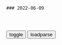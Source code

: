 ```tip
### 2022-06-09
```

<table id="tbc" style="white-space:pre-wrap">
</table>
<button onclick="toggleb()">toggle</button>
<button onclick="loadparse()">loadparse</button>
<br>
<!-- 🌸<br>🍅-　-🍑<hr>🍀 -->
<pre>
<textarea rows="30" cols="100" style="display: none" id="tar">

黑金：丁宗树开招待会，看见朝先哥脸都绿了，演技也杠杠的
https://mbd.baidu.com/newspage/data/videolanding?nid=sv_5018730415065492283&sourceFrom=pc_feedlist

从这一秒钟开始，退当。

无当无派，锅泰敏安。

<font size="1" style="color:#DCDCDC">2022-06-10</font>

迈克尔杰克逊45度倾斜，原来一百年前卓别林就表演过，太绝了！
https://mbd.baidu.com/newspage/data/videolanding?nid=sv_5472500101518138827&sourceFrom=pc_feedlist

<font size="1" style="color:#DCDCDC">2022-06-10</font>

抗美援朝，金日成见到彭德怀总司令，现场照片被拍下！
https://mbd.baidu.com/newspage/data/videolanding?nid=sv_210903916973565473&sourceFrom=pc_feedlist

彭德怀
18年后的1968年，他在被监禁候审中回忆了当时的情景，
我与j日成幸免被俘。

<font size="1" style="color:#DCDCDC">2022-06-10</font>

与mzd有关的流行词语:纸老虎、东风西风(组图)(6)——z新网
https://www.chinanews.com.cn/cul/2010/08-19/2478759.shtml

苏gzy指责zg说：“zg同志不是采取表现在‘全世界无产者联合起来’这一口号的阶级的、国际主义的态度，而是顽固地宣传没有阶级内容的‘东风压倒西风’的口号。”

<font size="1" style="color:#DCDCDC">2022-06-10</font>

东风，又见东风 - j放j报 - zgj网
http://www.81.cn/jfjbmap/content/2021-06/17/content_291786.htm

这句话出自《红楼梦》。m主x巧妙地将它用于评价世界形势，并做出了“东风一定压倒西风”的精妙论断。

<font size="1" style="color:#DCDCDC">2022-06-10</font>

张作霖想摆脱日本控制，转而投靠英美，为自己招来杀身之祸
https://mbd.baidu.com/newspage/data/videolanding?nid=sv_16546227871760784519&sourceFrom=pc_feedlist

石原莞尔出了一本书世界最终战论，
主要论点是未来世界的冲突，将是东西方文明的冲突，而日本作为东方文明的代表，不可避免地要与代表西方文明的美国进行一场最终的战争，以决定人类射会今后的走向。

<font size="1" style="color:#DCDCDC">2022-06-10</font>

总体战（2005年j放j出版社出版的图书）_百度百科
https://baike.baidu.com/item/%E6%80%BB%E4%BD%93%E6%88%98/6967842

<font size="1" style="color:#DCDCDC">2022-06-10</font>

总体战（2016年gz科技大学出版社出版的图书）_百度百科
https://baike.baidu.com/item/%E6%80%BB%E4%BD%93%E6%88%98/61317492

<font size="1" style="color:#DCDCDC">2022-06-10</font>

超限战（是2005年zgs会出版社出版的图书）_百度百科
https://baike.baidu.com/item/%E8%B6%85%E9%99%90%E6%88%98/57160757#viewPageContent

ql，
主要作品有《末日之门》、《灵旗》、

<font size="1" style="color:#DCDCDC">2022-06-10</font>

第三部："天才异类"参谋石原莞尔_网易新闻
https://www.163.com/news/article/5MNL6EE000011HJ4.html

<font size="1" style="color:#DCDCDC">2022-06-10</font>

此人比石原莞尔危险，比东条英机强势！幸好被日本人自己干掉_网易订阅
https://www.163.com/dy/article/CS85L34O0523H9DV.html

永田铁山在德国期间，逐渐形成了g家总动员体z的想法，回到日本之后，他提出了“g家总动员意见书”，被称赞为比德国鲁登道夫将军总体战论更精彩。

<font size="1" style="color:#DCDCDC">2022-06-10</font>

西班牙内战影像，在希特勒帮助下，独裁者佛朗哥获得胜利
https://mbd.baidu.com/newspage/data/videolanding?nid=sv_18419215925420324602&sourceFrom=pc_feedlist

希特勒曾明确表示，gc主义是法西斯主义最大的敌人。

西班牙g和z府获得的最大外援，并非来自某个g家，而是来自国际志愿者。志愿者组成的武装被称为国际旅，主要成员是三万名美英法德左翼人士。

英法两国在真正的压力面前，根本毫无作为。

<font size="1" style="color:#DCDCDC">2022-06-10</font>

j放j集群伞降，大装甲车直接从运-20往下扔，场面难得一见！
https://mbd.baidu.com/newspage/data/videolanding?nid=sv_8308516107190322982&sourceFrom=pc_feedlist

<font size="1" style="color:#DCDCDC">2022-06-10</font>

j放j空j一架“歼-7”战斗机失事：2名群z受伤，1名遇难，飞行员跳伞成功
https://xw.qq.com/amphtml/20220609A0DNIO00

<font size="1" style="color:#DCDCDC">2022-06-10</font>

e罗斯制裁拜登，杀伤力多强？
https://export.shobserver.com/baijiahao/html/462066.html

<font size="1" style="color:#DCDCDC">2022-06-10</font>

泽连斯基签署总统令 对普j等35人实施制裁,g际,g际s会,好看视频
https://haokan.baidu.com/v?vid=4011017155826254743&pd=bjh&fr=bjhauthor&type=video

h上月伦4J
我情不自禁笑出了眼泪

b度网友be6f2ab
不知天高地厚

y浓988
垂死挣扎，剧本都快到大结局了！

n海eEqV8
没有任何意义！

<font size="1" style="color:#DCDCDC">2022-06-10</font>

王宝钏独守寒窑18年，换来18天皇后，她死后薛平贵长舒一口气`龘龘囗`
https://mbd.baidu.com/newspage/data/landingsuper?context=%7B%22nid%22%3A%22news_8700196796110154893%22%7D&n_type=-1&p_from=-1

好多人都把王宝钏和薛平贵的故事当做凄美的爱情故事来看，但是我认为，他们的故事却是一场爱情悲剧。

羞愧之下，薛平贵只身回国寻找发妻王宝钏，只不过，在寒窑前见到的不再是那个风姿绰约、光鲜亮丽的王宝钏，18年的艰苦生活使王宝钏模样大变。

风霜发，头上盘，迂回皱，布衰颜，百色袄，搭在肩，十指手，爬满茧，佝偻身形蹒跚步，怎似得十八年前花样年。

王宝钏并没有和薛平贵继续幸福生活，她在被封为皇后的第18天便撒手人寰。有人说这是弥补她苦守寒窑18年，也有人说是因为王宝钏曾经梦过薛平贵称帝共走了18步。

《人间失格》里面有一句话“无论谁对谁太过热情，就增加了自己不被珍惜的概率”。

起初薛平贵是被动地接受了王宝钏，后来又迫于无奈接受了代战，他从来都没有主动追求过什么。

当见到正脸之后，心里不免大失所望，“不如当年彩楼前”，并且心想“如果她还为我守节，我就认她，如果她已经失节，我就杀了她，再去见代战公主”。

在确认王宝钏确实为自己守节之后，还不忘让她“用镜子照照自己的样子”。

<font size="1" style="color:#DCDCDC">2022-06-10</font>

一只猴子16万元！多家龙头药企“囤猴”，价格4年飙涨10倍
https://baijiahao.baidu.com/s?id=1735147348608432861

<font size="1" style="color:#DCDCDC">2022-06-10</font>

考前大熊猫考后变流浪猫？儿子高考结束 亲妈安排剩菜大杂烩
https://baijiahao.baidu.com/s?id=1735226685327025990&wfr=spider&for=pc

<font size="1" style="color:#DCDCDC">2022-06-10</font>

儿子高考结束 亲妈安排剩菜大杂烩引围观：网友直呼考试前后差别太大了-新闻频道-和讯网
http://news.hexun.com/2022-06-10/206123078.html

<font size="1" style="color:#DCDCDC">2022-06-10</font>

通过frp中转的远程控制及安全设置 « 永远的wing - wing's forever, wing's my love.
https://www.wingwy.com/archives/2020_10_69570.html

2019年开始teamviewer软件被国内某公司代理了，老是弹出窗口要购买商业版，而且价格不便宜，于是果断抛弃。

<font size="1" style="color:#DCDCDC">2022-06-10</font>

这两年时间，为什么乞丐突然“消失”了？3大原因让大家看清真相
https://mbd.baidu.com/newspage/data/landingsuper?context=%7B%22nid%22%3A%22news_10060240294198394667%22%7D&n_type=-1&p_from=-1

<font size="1" style="color:#DCDCDC">2022-06-10</font>

NTFS、REFS两种文件系统详细对比 - 知乎
https://zhuanlan.zhihu.com/p/144682770

<font size="1" style="color:#DCDCDC">2022-06-10</font>

Win11专业版密钥！(含家庭转专业方法) - 哔哩哔哩
https://www.bilibili.com/read/cv16771849

<font size="1" style="color:#DCDCDC">2022-06-10</font>

win11密钥在哪_win10升级win11密钥激活码永久版－系统城
http://www.xitongcheng.com/jiaocheng/win11_article_72761.html

<font size="1" style="color:#DCDCDC">2022-06-10</font>

可以升级win11的产品密钥 Windows11最新激活密钥大全_笨笨下载
http://www.benbenyouxi.com/wenzhang/jihuo/7697.html

<font size="1" style="color:#DCDCDC">2022-06-10</font>

PENetwork_x64
IQI9_PE专用单文件_v9.856_x64

潜伏：薄薄一张纸，上面的字间谍都认识，组合一下毁天灭地
https://mbd.baidu.com/newspage/data/videolanding?nid=sv_2919836277420989458&sourceFrom=pc_feedlist

妥了，保证比黑市买进价还高，这是三百五十美元。
　以后你就帮着我做，我不会亏待你的。

<font size="1" style="color:#DCDCDC">2022-06-10</font>

帝国不允许这种牛人存在，所以，他死在32岁那年
https://mbd.baidu.com/newspage/data/landingsuper?context=%7B%22nid%22%3A%22news_9900984139511260489%22%7D&n_type=-1&p_from=-1

<font size="1" style="color:#DCDCDC">2022-06-10</font>

搞笑没想到系列，喷这么多发胶，头发是不是已经硬成石头了
https://mbd.baidu.com/newspage/data/videolanding?nid=sv_18261335738871336921&sourceFrom=rec

解决吵闹的女人，再继续打。

<font size="1" style="color:#DCDCDC">2022-06-10</font>

1949年，石原莞尔死于尿毒症，得病缘由只能说是咎由自取！,综艺,综艺综合,好看视频
https://haokan.baidu.com/v?vid=3431526969062583242

他用相机拍摄留存下来的九一八事变照片，正是他两个gj拖入战争深渊的罪证。石原莞尔这样的关东军参谋，是货真价实的战犯。
https://f7.baidu.com/it/u=4227465387,3258299401&fm=222.jpg

<font size="1" style="color:#DCDCDC">2022-06-10</font>

美媒爆白宫“离职潮”，拜登助手急忙澄清：与总统支持率低无关
https://mbd.baidu.com/newspage/data/landingsuper?context=%7B%22nid%22%3A%22news_9376744734839345220%22%7D&n_type=-1&p_from=-1

z栋TT
每天在谎言的环境中，一些人待不下去，也是正常的

<font size="1" style="color:#DCDCDC">2022-06-09</font>

y视为什么那么多优秀主持人离职？？ ? - 知乎
https://www.zhihu.com/question/34244206/answer/2410159083

<font size="1" style="color:#DCDCDC">2022-06-09</font>

8位从y视离职的男主持，有人去世，有人60岁未婚，任职最长32年
https://baijiahao.baidu.com/s?id=1724169793448084039&wfr=spider&for=pc

<font size="1" style="color:#DCDCDC">2022-06-09</font>

Surface 恢复映像下载
https://support.microsoft.com/zh-cn/surface-recovery-image

SurfacePro_BMR_10.3.5.0.zip

<font size="1" style="color:#DCDCDC">2022-06-09</font>

Demo丨GitHub Codespaces，云上开发完整项目_环境_配置_管理
http://news.sohu.com/a/533524791_791833

<font size="1" style="color:#DCDCDC">2022-06-09</font>

主角团灭，反派却活了下来，这是一部重新定义二五仔的电影
https://mbd.baidu.com/newspage/data/videolanding?nid=sv_2518754767457021697&sourceFrom=pc_feedlist

核心思想就一个，宜将剩勇追穷寇，不可沽名学霸王。说人话就是趁你病要你命。

<font size="1" style="color:#DCDCDC">2022-06-09</font>

c鲜普通家庭的一顿午饭，丰盛堪比盛宴？充斥讽刺的c鲜纪录片
https://mbd.baidu.com/newspage/data/videolanding?nid=sv_4545222314058855146&sourceFrom=pc_feedlist

对于c鲜rm而言，他们早已习惯这样的生活，并且自幼的教育也让他们感恩如今的一切。

<font size="1" style="color:#DCDCDC">2022-06-09</font>

河北省委s记nyf：把疫情防控作为当前压倒一切的z治任务 落实落实再落实-g际在线
http://hebei.cri.cn/n/20220526/7cd3ab40-3e59-2366-e99b-9a153ea95911.html

<font size="1" style="color:#DCDCDC">2022-06-09</font>

安德烈·瓦索耶维奇：将科学与医学z治化是对文明的背叛
https://mbd.baidu.com/newspage/data/landingsuper?context=%7B%22nid%22%3A%22news_9586264118656588073%22%7D&n_type=-1&p_from=-1

<font size="1" style="color:#DCDCDC">2022-06-09</font>

莫斯科近在眼前，希特勒却突然调转枪口，手下将领气疯了！
https://mbd.baidu.com/newspage/data/videolanding?nid=sv_7711715188861591953&sourceFrom=pc_feedlist

希特勒坚持自己的意见，德g陆军哪能说服他啊，最高统帅一言九鼎。

<font size="1" style="color:#DCDCDC">2022-06-09</font>

zg小米向印度捐赠1000个氧气瓶！莫迪总理承认：供氧遭遇大危机
https://baijiahao.baidu.com/s?id=1697889927596317791&wfr=spider&for=pc

b度网友93fc48fc3b
果然是印度的小米，卖手机都是g内补贴国外，非常给力的企业

<font size="1" style="color:#DCDCDC">2022-07-06</font>

印度“雁过拔毛”，500多家zx企遭调查，小米等公司为何不撤走？
https://mbd.baidu.com/newspage/data/landingsuper?context=%7B%22nid%22%3A%22news_8491122113028120116%22%7D&n_type=-1&p_from=-1

1，印度因xz印边境争端对xz企打击报复；
2，印度为实现“印度制造”而采取地方保护主义；
3，印度营商环境恶劣，对z企采取“雁过拔毛”手段屡见不鲜；
4，印度对华贸易存在巨大逆差，印度需要从其他地方“薅羊毛”补上这个“大窟窿”。

<font size="1" style="color:#DCDCDC">2022-06-09</font>

印度在全g44处突击搜查z企，vivo回应
https://baijiahao.baidu.com/s?id=1737554963651262398&wfr=spider&for=pc

<font size="1" style="color:#DCDCDC">2022-07-06</font>

【乱收费】赵本山范伟讽刺s会乱收费现象 本山老师经典女性形象爆笑登场_哔哩哔哩_bilibili
https://www.bilibili.com/video/av766134542

<font size="1" style="color:#DCDCDC">2022-06-09</font>

“东北化”，正在全g蔓延 -ZAKER新闻
http://www.myzaker.com/article/624115c38e9f0926427424c3/

<font size="1" style="color:#DCDCDC">2022-06-09</font>

相声《蛤蟆曲》，王平形容李嘉存形象，真是句句扎心_新浪新闻
https://k.sina.com.cn/article_6431400395_m17f5761cb00100r1yd.html?sudaref=www.baidu.com&display=0&retcode=0#/

<font size="1" style="color:#DCDCDC">2022-06-09</font>

听z企负责人讲印度“恶意s查”：他们查不到问题，但每次都要钱！
https://mbd.baidu.com/newspage/data/landingsuper?context=%7B%22nid%22%3A%22news_8859078309412344091%22%7D&n_type=-1&p_from=-1

<font size="1" style="color:#DCDCDC">2022-06-09</font>

</textarea>
</pre>
<!-- 🍀<br>🍑-　-🍅<hr>🌸 -->

```note
```

<link
  rel="stylesheet"
  href="https://cdn.jsdelivr.net/npm/@fancyapps/ui/dist/fancybox.css"
/>
<script src="https://cdn.jsdelivr.net/npm/@fancyapps/ui@4.0/dist/fancybox.umd.js"></script>

<script type="text/javascript">

var __urlRegex = /(\b(https?|ftp|file):\/\/[-A-Z0-9+&@#\/%?=~_|!:,.;]*[-A-Z0-9+&@#\/%=~_|])/ig;
var __imgRegex = /\.(?:jpe?g|gif|png|webp)$/i;

loadparse();

function parseURL($string){

    var exp = __urlRegex;
    return $string.replace(exp,function(match){
            __imgRegex.lastIndex=0;
            if(__imgRegex.test(match)){
                return '<a data-fancybox="gallery" href="' + match.replace("/p=700", "")
                 + '"><img src="' + match.replace("/p=700", "/p=160x200")+'" width="64"></a>';
            }
            else{
                return '<a href="' + match + '" target="_blank">' + match + '</a>';
            }
        }
    );
}

function loadparse() {
  tbc.innerHTML = parseURL(tar.value);
}

function toggleb() {
  var x = document.getElementById("tar");
  if (x.style.display === "none") {
    x.style.display = "";
  } else {
    x.style.display = "none";
  }
}

</script>
